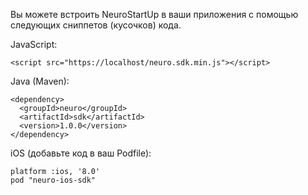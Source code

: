 Вы можете встроить NeuroStartUp в ваши приложения с помощью следующих сниппетов (кусочков) кода.

JavaScript:

```<script src="https://localhost/neuro.sdk.min.js"></script>```

Java (Maven):

```
<dependency>
  <groupId>neuro</groupId>
  <artifactId>sdk</artifactId>
  <version>1.0.0</version>
</dependency>
```
iOS (добавьте код в ваш Podfile):
```
platform :ios, '8.0'
pod "neuro-ios-sdk"
```
